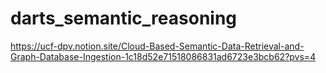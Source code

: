 # darts_semantic_reasoning
https://ucf-dpv.notion.site/Cloud-Based-Semantic-Data-Retrieval-and-Graph-Database-Ingestion-1c18d52e71518086831ad6723e3bcb62?pvs=4

